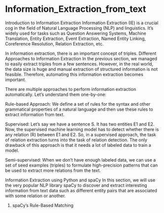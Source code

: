 # Information_Extraction_from_text
Introduction to Information Extraction
Information Extraction (IE) is a crucial cog in the field of Natural Language Processing (NLP) and linguistics. It’s widely used for tasks such as Question Answering Systems, Machine Translation, Entity Extraction, Event Extraction, Named Entity Linking, Coreference Resolution, Relation Extraction, etc.

In information extraction, there is an important concept of triples.
Different Approaches to Information Extraction
In the previous section, we managed to easily extract triples from a few sentences. However, in the real world, the data size is huge and manual extraction of structured information is not feasible. Therefore, automating this information extraction becomes important.

There are multiple approaches to perform information extraction automatically. Let’s understand them one-by-one:

Rule-based Approach: We define a set of rules for the syntax and other grammatical properties of a natural language and then use these rules to extract information from text.

Supervised: Let’s say we have a sentence S. It has two entities E1 and E2. Now, the supervised machine learning model has to detect whether there is any relation (R) between E1 and E2. So, in a supervised approach, the task of relation extraction turns into the task of relation detection. The only drawback of this approach is that it needs a lot of labeled data to train a model.

Semi-supervised: When we don’t have enough labeled data, we can use a set of seed examples (triples) to formulate high-precision patterns that can be used to extract more relations from the text.

Information Extraction using Python and spaCy
In this section, we will use the very popular NLP library spaCy to discover and extract interesting information from text data such as different entity pairs that are associated with some relation or another.

1. spaCy’s Rule-Based Matching
